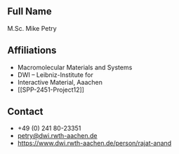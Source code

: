 ## Full Name
M.Sc. Mike Petry

## Affiliations
- Macromolecular Materials and Systems
- DWI – Leibniz-Institute for
- Interactive Material, Aaachen
- [[SPP-2451-Project12]]
## Contact
- +49 (0) 241 80-23351
- petry@dwi.rwth-aachen.de
- https://www.dwi.rwth-aachen.de/person/rajat-anand
